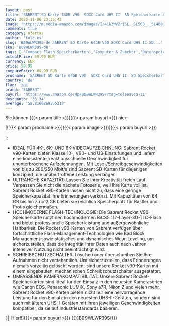 ```yaml
---
layout: post
title: 'SABRENT SD Karte 64GB V90  SDXC Card UHS II  SD Speicherkarte Class 10  U3  R280MB/s W250MB/s Full HD Ultra 8K für professionelle Fotografen  Videofilmer  Vloggers  SD-TL90-64GB '
date: 2023-11-06 23:35:42
image: 'https://m.media-amazon.com/images/I/41k3WV2riSL._SL500_._SL400_.jpg'
comments: true
category: ofertas
author: 'tole.es'
slug: 'B09WLWR39S-de SABRENT SD Karte 64GB V90 SDXC Card UHS II SD...'
sku: 'B09WLWR39S-de'
tags: [ 'Compact Flash Speicherkarten','Computer & Zubehör','Datenspeicher','Externe Datenspeicher','Speicherkarten','sabrent','🇩🇪', ]
actualPrice: 59.99 EUR
currency: EUR
price: 59.99
comparePrice: 89.99 EUR
prodname: 'SABRENT SD Karte 64GB V90  SDXC Card UHS II  SD Speicherkarte Class 10  U3  R280MB/s W250MB/s Full HD Ultra 8K für professionelle Fotografen  Videofilmer  Vloggers  SD-TL90-64GB '
country: 'de'
flag: '🇩🇪'
brand: 'SABRENT'
buyurl: 'https://www.amazon.de/dp/B09WLWR39S/?tag=tolees0ca-21'
descuento: '33.34'
average: '58.8160869565218'
---
```


Sie können [{{< param title >}}]({{< param buyurl >}}) hier:

[![{{< param prodname >}}]({{< param image >}})]({{< param buyurl >}})

ℹ️:

- IDEAL FÜR 4K-, 6K- UND 8K-VIDEOAUFZEICHNUNG: Sabrent Rocket v90-Karten bieten Klasse 10-, V90- und U3-Einstufungen und liefern eine konsistente, reaktionsschnelle Geschwindigkeit für ununterbrochene Aufzeichnungen. Mit Lese-/Schreibgeschwindigkeiten von bis zu 280/250 Mbit/s sind Sabrent SD-Karten für diejenigen konzipiert, die unübertroffene Leistung verlangen.
- ULTRAHOHE KAPAZITÄT: Lassen Sie Ihrer Kreativität freien Lauf Verpassen Sie nicht die nächste Fotoserie, weil Ihre Karte voll ist. Sabrent Rocket v90-Karten lassen nicht zu, dass eine geringe Speicherkapazität Ihre Erinnerungen verkürzt. Mit Kapazitäten von 64 GB bis hin zu 512 GB bieten sie reichlich Speicherplatz für Bastler und Profis gleichermaßen.
- HOCHMODERNE FLASH-TECHNOLOGIE: Die Sabrent Rocket V90-Speicherkarte nutzt den hochmodernen BiCS5 112-Layer-3D-TLC-Flash und bietet professionelle Speicherleistung und außergewöhnliche Haltbarkeit. Die Rocket v90-Karten von Sabrent verfügen über fortschrittliche Flash-Management-Technologien wie Bad Block Management sowie statisches und dynamisches Wear-Leveling, um sicherzustellen, dass die Integrität Ihrer Daten auch nach Jahren intensiver Nutzung nicht beeinträchtigt wird.
- SCHREIBSCHUTZSCHALTER: Löschen oder überschreiben Sie Ihre Aufnahmen nicht versehentlich. Um sicherzustellen, dass Erinnerungen niemals vorzeitig gelöscht werden, sind unsere Rocket v90-Karten mit einem eingebauten, mechanischen Schreibschutzschalter ausgestattet.
- UMFASSENDE KAMERAKOMPATIBILITÄT: Unsere Sabrent Rocket-Speicherkarten sind ideal für den Einsatz in den neuesten Kameraserien wie Canon EOS, Panasonic LUMIX, Sony a7R, Nikon Z und vielen mehr. Sabrent Rocket v90-Karten bieten nicht nur eine hervorragende Leistung für den Einsatz in den neuesten UHS-II-Geräten, sondern sind auch mit älteren UHS-I-Geräten mit ihren jeweiligen Geschwindigkeiten kompatibel, da sie auf Industriestandards basieren.

[🛒 Hier!!]({{< param buyurl >}})
{{<world>}}B09WLWR39S{{</world>}}
